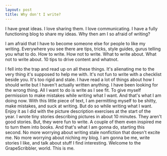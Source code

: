 ```yaml
---
layout: post
title: Why don't I write?
---
```


I have great ideas. I love sharing them. I love communicating. I have a fully functioning blog to share my ideas. Why then am I so afraid of writing?

I am afraid that I have to become someone else for people to like my writing. Everywhere you see there are tips, tricks, style guides, gurus telling you what to do. How to write. How not to write. What to write about. What not to write about. 10 tips to drive content and whatnot.

I fell into the trap and read up on all these things. It's alienating me to the very thing it's supposed to help me with. It's not fun to write with a checklist beside you. It's too rigid and stale. I have read a lot of things about how I should write but I haven't actually written anything. I have been looking for the wrong thing. All I want to do is write as I see fit. To give myself permission to make mistakes while writing what I want. And that's what I am doing now. With this little piece of text, I am permitting myself to be shitty, make mistakes, and suck at writing. But do so while writing what I want. Enjoy it as I did with the picture description exercises at the start of the year. I wrote tiny stories describing pictures in about 10 minutes. They aren't good stories. But, they were fun to write. A couple of them even inspired me to turn them into books. And that's what I am gonna do, starting this second. No more worrying about writing stale nonfiction that doesn't excite me. No more worrying about niching my blog. I am gonna be me, write stories I like, and talk about stuff I find interesting. Welcome to the GrapeScribbler, world. This is me.
